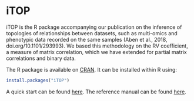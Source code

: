# iTOP
iTOP is the R package accompanying our publication on the inference of topologies of relationships between datasets, such as multi-omics and phenotypic data recorded on the same samples (Aben et al., 2018, doi.org/10.1101/293993). We based this methodology on the RV coefficient, a measure of matrix correlation, which we have extended for partial matrix correlations and binary data.

The R package is available on [CRAN](https://cran.r-project.org/web/packages/iTOP/index.html). It can be installed within R using:
```r
install.packages("iTOP")
```
A quick start can be found [here](https://cran.r-project.org/web/packages/iTOP/vignettes/vignette.html). The reference manual can be found [here](https://cran.r-project.org/web/packages/iTOP/iTOP.pdf).
